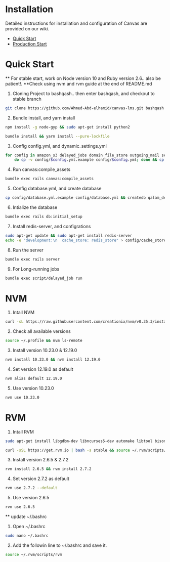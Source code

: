 Installation
============

Detailed instructions for installation and configuration of Canvas are provided
on our wiki.
 * [Quick Start](http://github.com/instructure/canvas-lms/wiki/Quick-Start)
 * [Production Start](http://github.com/instructure/canvas-lms/wiki/Production-Start)


Quick Start
===========
** For stable start, work on Node version 10 and Ruby version 2.6.. also be patient!. **Check using nvm and rvm guide at the end of README.md

1)	Cloning Project to bashqash.. then enter bashqash, and checkout to stable branch
```sh
git clone https://github.com/Ahmed-Abd-elhamid/canvas-lms.git bashqash && cd bashqash && git checkout stable
```

2)	Bundle install, and yarn install
```sh
npm install -g node-gyp && sudo apt-get install python2
```
```sh
bundle install && yarn install --pure-lockfile
```

3)	Config config.yml, and dynamic_settings.yml
```sh
for config in amazon_s3 delayed_jobs domain file_store outgoing_mail security external_migration; \
	do cp -v config/$config.yml.example config/$config.yml; done && cp config/dynamic_settings.yml.example config/dynamic_settings.yml
```

4)	Run canvas:compile_assets
```sh
bundle exec rails canvas:compile_assets
```

5)	Config database.yml, and create database
```sh
cp config/database.yml.example config/database.yml && createdb qalam_development
```

6)	Intialize the database
```sh
bundle exec rails db:initial_setup
```

7)	Install redis-server, and configrations
```sh
sudo apt-get update && sudo apt-get install redis-server
echo -e "development:\n  cache_store: redis_store" > config/cache_store.yml && echo -e "development:\n  servers:\n  - redis://localhost" > config/redis.yml
```

8)	Run the server
```sh
bundle exec rails server
```

9)	For Long-running jobs
```sh
bundle exec script/delayed_job run
```

NVM
===
1)	Intall NVM
```sh
curl -sL https://raw.githubusercontent.com/creationix/nvm/v0.35.3/install.sh -o install_nvm.sh && bash install_nvm.sh

```

2)	Check all available  versions
```sh
source ~/.profile && nvm ls-remote
```

3)	Install version 10.23.0 & 12.19.0
```sh
nvm install 10.23.0 && nvm install 12.19.0
```

4) Set version 12.19.0 as default
```sh
nvm alias default 12.19.0
```

5)	Use version 10.23.0
```sh
nvm use 10.23.0
```

RVM
===
1)	Intall RVM
```sh
sudo apt-get install libgdbm-dev libncurses5-dev automake libtool bison libffi-dev && gpg --keyserver hkp://keys.gnupg.net --recv-keys 409B6B1796C275462A1703113804BB82D39DC0E3 7D2BAF1CF37B13E2069D6956105BD0E739499BDB
```
```sh
curl -sSL https://get.rvm.io | bash -s stable && source ~/.rvm/scripts/rvm
```

3)	Install version 2.6.5 & 2.7.2
```sh
rvm install 2.6.5 && rvm install 2.7.2
```

4) Set version 2.7.2 as default
```sh
rvm use 2.7.2 --default

```

5)	Use version 2.6.5
```sh
rvm use 2.6.5
```

** update ~/.bashrc
1) Open ~/.bashrc
```sh
sudo nano ~/.bashrc
```

2) Add the followin line to ~/.bashrc and save it.
```sh
source ~/.rvm/scripts/rvm
```
